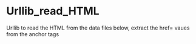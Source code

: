 # Urllib_read_HTML
 Urllib to read the HTML from the data files below, extract the href= vaues from the anchor tags
